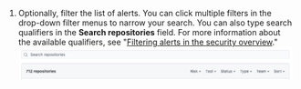 1. Optionally, filter the list of alerts. You can click multiple filters in the drop-down filter menus to narrow your search. You can also type search qualifiers in the **Search repositories** field. For more information about the available qualifiers, see "[Filtering alerts in the security overview](/code-security/security-overview/filtering-alerts-in-the-security-overview)."
  ![Screenshot showing the dropdown filter menus and "Search repositories" field in the security overview.](/assets/images/help/security-overview/security-overview-filter-alerts.png)
